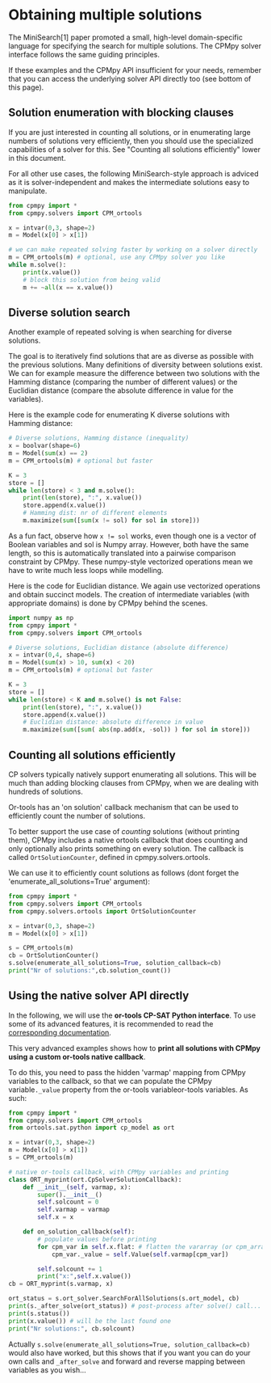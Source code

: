 # Obtaining multiple solutions

The MiniSearch[1] paper promoted a small, high-level domain-specific language for specifying the search for multiple solutions. The CPMpy solver interface follows the same guiding principles. 

If these examples and the CPMpy API insufficient for your needs, remember that you can access the underlying solver API directly too (see bottom of this page).

## Solution enumeration with blocking clauses
If you are just interested in counting all solutions, or in enumerating large numbers of solutions very efficiently, then you should use the specialized capabilities of a solver for this. See "Counting all solutions efficiently" lower in this document.

For all other use cases, the following MiniSearch-style approach is adviced as it is solver-independent and makes the intermediate solutions easy to manipulate.

```python
from cpmpy import *
from cpmpy.solvers import CPM_ortools

x = intvar(0,3, shape=2)
m = Model(x[0] > x[1])

# we can make repeated solving faster by working on a solver directly
m = CPM_ortools(m) # optional, use any CPMpy solver you like
while m.solve():
    print(x.value())
    # block this solution from being valid
    m += ~all(x == x.value())
```

## Diverse solution search
Another example of repeated solving is when searching for diverse solutions.

The goal is to iteratively find solutions that are as diverse as possible with the previous solutions. Many definitions of diversity between solutions exist. We can for example measure the difference between two solutions with the Hamming distance (comparing the number of different values) or the Euclidian distance (compare the absolute difference in value for the variables).

Here is the example code for enumerating K diverse solutions with Hamming distance:

```python
# Diverse solutions, Hamming distance (inequality)
x = boolvar(shape=6)
m = Model(sum(x) == 2)
m = CPM_ortools(m) # optional but faster

K = 3
store = []
while len(store) < 3 and m.solve():
    print(len(store), ":", x.value())
    store.append(x.value())
    # Hamming dist: nr of different elements
    m.maximize(sum([sum(x != sol) for sol in store]))
```

As a fun fact, observe how `x != sol` works, even though one is a vector of Boolean variables and sol is Numpy array. However, both have the same length, so this is automatically translated into a pairwise comparison constraint by CPMpy. These numpy-style vectorized operations mean we have to write much less loops while modelling.

Here is the code for Euclidian distance. We again use vectorized operations and obtain succinct models. The creation of intermediate variables (with appropriate domains) is done by CPMpy behind the scenes.

```python
import numpy as np
from cpmpy import *
from cpmpy.solvers import CPM_ortools

# Diverse solutions, Euclidian distance (absolute difference)
x = intvar(0,4, shape=6)
m = Model(sum(x) > 10, sum(x) < 20)
m = CPM_ortools(m) # optional but faster

K = 3
store = []
while len(store) < K and m.solve() is not False:
    print(len(store), ":", x.value())
    store.append(x.value())
    # Euclidian distance: absolute difference in value
    m.maximize(sum([sum( abs(np.add(x, -sol)) ) for sol in store]))
```

## Counting all solutions efficiently

CP solvers typically natively support enumerating all solutions. This will be much than adding blocking clauses from CPMpy, when we are dealing with hundreds of solutions.

Or-tools has an 'on solution' callback mechanism that can be used to efficiently count the number of solutions.

To better support the use case of _counting_ solutions (without printing them), CPMpy includes a native ortools callback that does counting and only optionally also prints something on every solution. The callback is called `OrtSolutionCounter`, defined in cpmpy.solvers.ortools.

We can use it to efficiently count solutions as follows (dont forget the 'enumerate_all_solutions=True' argument):
```python
from cpmpy import *
from cpmpy.solvers import CPM_ortools
from cpmpy.solvers.ortools import OrtSolutionCounter

x = intvar(0,3, shape=2)
m = Model(x[0] > x[1])

s = CPM_ortools(m)
cb = OrtSolutionCounter()
s.solve(enumerate_all_solutions=True, solution_callback=cb)
print("Nr of solutions:",cb.solution_count())
```

## Using the native solver API directly

In the following, we will use the __or-tools CP-SAT Python interface__. To use some of its advanced features, it is recommended to read the [corresponding documentation](https://developers.google.com/optimization/reference/python/sat/python/cp_model).

This very advanced examples shows how to **print all solutions with CPMpy using a custom or-tools native callback**.

To do this, you need to pass the hidden 'varmap' mapping from CPMpy variables to the callback, so that we can populate the CPMpy variable`._value` property from the or-tools variableor-tools variables. As such:

```python
from cpmpy import *
from cpmpy.solvers import CPM_ortools
from ortools.sat.python import cp_model as ort

x = intvar(0,3, shape=2)
m = Model(x[0] > x[1])
s = CPM_ortools(m)

# native or-tools callback, with CPMpy variables and printing
class ORT_myprint(ort.CpSolverSolutionCallback):
    def __init__(self, varmap, x):
        super().__init__()
        self.solcount = 0
        self.varmap = varmap
        self.x = x

    def on_solution_callback(self):
        # populate values before printing
        for cpm_var in self.x.flat: # flatten the vararray (or cpm_array())
            cpm_var._value = self.Value(self.varmap[cpm_var])

        self.solcount += 1
        print("x:",self.x.value())
cb = ORT_myprint(s.varmap, x)

ort_status = s.ort_solver.SearchForAllSolutions(s.ort_model, cb)
print(s._after_solve(ort_status)) # post-process after solve() call...
print(s.status())
print(x.value()) # will be the last found one
print("Nr solutions:", cb.solcount)
```

Actually `s.solve(enumerate_all_solutions=True, solution_callback=cb)` would also have worked, but this shows that if you want you can do your own calls and `_after_solve` and forward and reverse mapping between variables as you wish...
